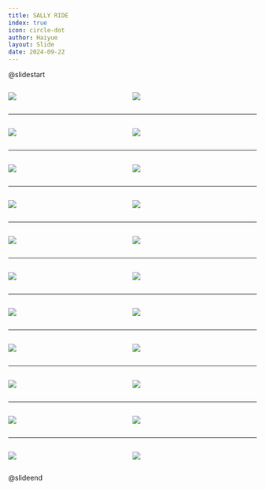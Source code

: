 ```yaml
---
title: SALLY RIDE
index: true
icon: circle-dot
author: Haiyue
layout: Slide
date: 2024-09-22
---
```

 
@slidestart

<div style="display:flex">
<div style="flex:1">

![](https://raw.githubusercontent.com/yclord/reading/refs/heads/master/english/Level-O/SALLY%20RIDE/001.webp)
</div>
<div style="flex:1">

![](https://raw.githubusercontent.com/yclord/reading/refs/heads/master/english/Level-O/SALLY%20RIDE/002.webp)
</div>
</div>

---

<div style="display:flex">
<div style="flex:1">

![](https://raw.githubusercontent.com/yclord/reading/refs/heads/master/english/Level-O/SALLY%20RIDE/003.webp)
</div>
<div style="flex:1">

![](https://raw.githubusercontent.com/yclord/reading/refs/heads/master/english/Level-O/SALLY%20RIDE/004.webp)
</div>
</div>

---

<div style="display:flex">
<div style="flex:1">

![](https://raw.githubusercontent.com/yclord/reading/refs/heads/master/english/Level-O/SALLY%20RIDE/005.webp)
</div>
<div style="flex:1">

![](https://raw.githubusercontent.com/yclord/reading/refs/heads/master/english/Level-O/SALLY%20RIDE/006.webp)
</div>
</div>

---

<div style="display:flex">
<div style="flex:1">

![](https://raw.githubusercontent.com/yclord/reading/refs/heads/master/english/Level-O/SALLY%20RIDE/007.webp)
</div>
<div style="flex:1">

![](https://raw.githubusercontent.com/yclord/reading/refs/heads/master/english/Level-O/SALLY%20RIDE/008.webp)
</div>
</div>

---

<div style="display:flex">
<div style="flex:1">

![](https://raw.githubusercontent.com/yclord/reading/refs/heads/master/english/Level-O/SALLY%20RIDE/009.webp)
</div>
<div style="flex:1">

![](https://raw.githubusercontent.com/yclord/reading/refs/heads/master/english/Level-O/SALLY%20RIDE/010.webp)
</div>
</div>

---

<div style="display:flex">
<div style="flex:1">

![](https://raw.githubusercontent.com/yclord/reading/refs/heads/master/english/Level-O/SALLY%20RIDE/011.webp)
</div>
<div style="flex:1">

![](https://raw.githubusercontent.com/yclord/reading/refs/heads/master/english/Level-O/SALLY%20RIDE/012.webp)
</div>
</div>

---

<div style="display:flex">
<div style="flex:1">

![](https://raw.githubusercontent.com/yclord/reading/refs/heads/master/english/Level-O/SALLY%20RIDE/013.webp)
</div>
<div style="flex:1">

![](https://raw.githubusercontent.com/yclord/reading/refs/heads/master/english/Level-O/SALLY%20RIDE/014.webp)
</div>
</div>

---

<div style="display:flex">
<div style="flex:1">

![](https://raw.githubusercontent.com/yclord/reading/refs/heads/master/english/Level-O/SALLY%20RIDE/015.webp)
</div>
<div style="flex:1">

![](https://raw.githubusercontent.com/yclord/reading/refs/heads/master/english/Level-O/SALLY%20RIDE/016.webp)
</div>
</div>

---

<div style="display:flex">
<div style="flex:1">

![](https://raw.githubusercontent.com/yclord/reading/refs/heads/master/english/Level-O/SALLY%20RIDE/017.webp)
</div>
<div style="flex:1">

![](https://raw.githubusercontent.com/yclord/reading/refs/heads/master/english/Level-O/SALLY%20RIDE/018.webp)
</div>
</div>

---

<div style="display:flex">
<div style="flex:1">

![](https://raw.githubusercontent.com/yclord/reading/refs/heads/master/english/Level-O/SALLY%20RIDE/019.webp)
</div>
<div style="flex:1">

![](https://raw.githubusercontent.com/yclord/reading/refs/heads/master/english/Level-O/SALLY%20RIDE/020.webp)
</div>
</div>

---

<div style="display:flex">
<div style="flex:1">

![](https://raw.githubusercontent.com/yclord/reading/refs/heads/master/english/Level-O/SALLY%20RIDE/021.webp)
</div>
<div style="flex:1">

![](https://raw.githubusercontent.com/yclord/reading/refs/heads/master/english/Level-O/SALLY%20RIDE/022.webp)
</div>
</div>

@slideend